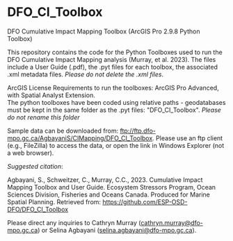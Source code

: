 # DFO_CI_Toolbox
DFO Cumulative Impact Mapping Toolbox (ArcGIS Pro 2.9.8 Python Toolbox) 

This repository contains the code for the Python Toolboxes used to run the DFO Cumulative Impact Mapping analysis (Murray, et al. 2023). 
The files include a User Guide (.pdf), the .pyt files for each toolbox, the associated .xml metadata files. *Please do not delete the .xml files*.

ArcGIS License Requirements to run the toolboxes: ArcGIS Pro Advanced, with Spatial Analyst Extension.  
The python toolboxes have been coded using relative paths - geodatabases must be kept in the same folder as the .pyt files: "DFO_CI_Toolbox". *Please do not rename this folder*   

Sample data can be downloaded from: ftp://ftp.dfo-mpo.gc.ca/AgbayaniS/CIMapping/DFO_CI_Toolbox. 
Please use an ftp client (e.g., FileZilla) to access the data, or open the link in Windows Explorer (not a web browser).  

*Suggested citation*:

Agbayani, S., Schweitzer, C., Murray, C.C., 2023. Cumulative Impact Mapping Toolbox and User Guide. Ecosystem Stressors Program, Ocean Sciences Division, Fisheries and Oceans Canada. Produced for Marine Spatial Planning. Retrieved from: https://github.com/ESP-OSD-DFO/DFO_CI_Toolbox

Please direct any inquiries to Cathryn Murray (cathryn.murray@dfo-mpo.gc.ca) or Selina Agbayani (selina.agbayani@dfo-mpo.gc.ca). 

